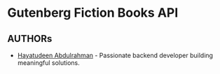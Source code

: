 # Gutenberg Fiction Books API

## AUTHORs
- [Hayatudeen Abdulrahman](https://github.com/HayatsCodes) - Passionate backend developer building meaningful solutions.
